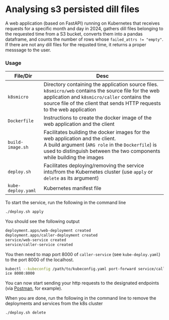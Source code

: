 # Analysing s3 persisted dill files
A web application (based on FastAPI) running on Kubernetes that receives
requests for a specific month and day in 2024, gathers dill files 
belonging to the requested time from a S3 bucket, converts them into
a pandas dataframe, and counts the number of rows whose `failed_attrs != "empty"`.
If there are not any dill files for the requsted time, it returns a proper messsage
to the user. 

### Usage
| **File/Dir** | **Desc** |
| --- | --- |
| `k8smicro` | Directory containing the application source files. </br> `k8smicro/web` contains the source file for the web application and `k8smicro/caller` contains the source file of the client that sends HTTP requests to the web application |
| `Dockerfile` | Instructions to create the docker image of the web application and the client |
| `build-image.sh` | Facilitates building the docker images for the web application and the client. </br> A build argument (`ARG role` in the `Dockerfile`) is used to distinguish between the two components while building the images |
| `deploy.sh` | Facilitates deploying/removing the service into/from the Kubernetes cluster (use `apply` or `delete` as its argument) |
| `kube-deploy.yaml` | Kubernetes manifest file |

To start the service, run the following in the command line
```bash
./deploy.sh apply
```
You should see the following output
```bash
deployment.apps/web-deployment created
deployment.apps/caller-deployment created
service/web-service created
service/caller-service created
```
You then need to map port 8000 of `caller-service` (see `kube-deploy.yaml`) to the port 8000 of the localhost. 
```bash
kubectl --kubeconfig /path/to/kubeconfig.yaml port-forward service/caller-serv
ice 8000:8000
```
You can now start sending your http requests to the designated endpoints (via [Postman](https://www.postman.com/), for example).

When you are done, run the following in the command line to remove the deployments and services from the k8s cluster
```bash
./deploy.sh delete
```